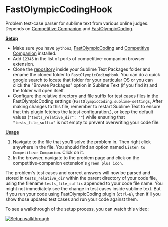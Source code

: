 # FastOlympicCodingHook
Problem test-case parser for sublime text from various online judges. Depends on [Competitive Companion](https://github.com/jmerle/competitive-companion) and [FastOlympicCoding](https://github.com/Jatana/FastOlympicCoding).

<u><b>Setup</b></u>

- Make sure you have `python3`, [FastOlympicCoding](https://github.com/Jatana/FastOlympicCoding) and [Competitive Companion](https://github.com/jmerle/competitive-companion) installed.
- Add `12345` in the list of ports of competitive-companion browser extension.
- Clone the [repository](https://github.com/DrSchwad/FastOlympicCodingHook) inside your Sublime Text Packages folder and rename the cloned folder to `FastOlympicCodingHook`. You can do a quick google search to locate that folder for your particular OS or you can click the "Browse Packages" option in Sublime Text (if you find it) and the folder will open itself.
- Configure the relative directory and file suffix for test cases files in the FastOlympicCoding settings (`FastOlympicCoding.sublime-settings`, After making changes to this file, remember to restart Sublime Text to ensure that this plugin fetches the latest configuration.), or keep the default values (`"tests_relative_dir": ""`) while ensuring that `"tests_file_suffix"` is not empty to prevent overwriting your code file.

<u><b>Usage</b></u>

1. Navigate to the file that you'll solve the problem in. Then right click anywhere in the file. You should find an option named `Listen to Competitive Companion`. Click on it.
2. In the browser, navigate to the problem page and click on the competitive-companion extension's `green plus icon`.

The problem's test cases and correct answers will now be parsed and stored in `tests_relative_dir` within the parent directory of your code file, using the filename `tests_file_suffix` appended to your code file name. You might not immediately see the change in test cases inside sublime text. But if you run your code using FastOlympicCoding plugin (`ctrl+B`), then it'll you show those updated test cases and run your code against them.

To see a walkthrough of the setup process, you can watch this video:

[![Setup walkthrough](https://img.youtube.com/vi/68dm0bLwcsY/hqdefault.jpg)](https://youtu.be/68dm0bLwcsY)
